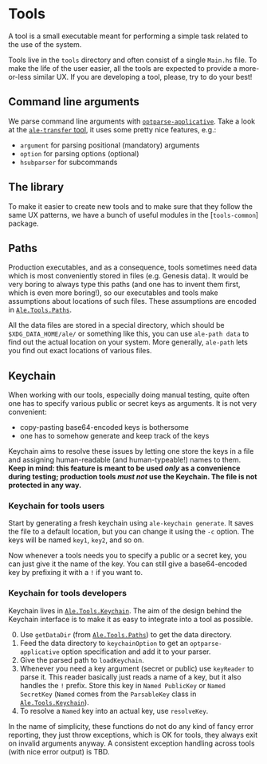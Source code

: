 Tools
======

A tool is a small executable meant for performing a simple task related to
the use of the system.

Tools live in the `tools` directory and often consist of a single `Main.hs` file.
To make the life of the user easier, all the tools are expected to provide a
more-or-less similar UX. If you are developing a tool, please, try to do your best!


## Command line arguments

We parse command line arguments with [`optparse-applicative`][optparse-applicative].
Take a look at the [`ale-transfer` tool][ale-transfer], it uses some pretty nice
features, e.g.:

* `argument` for parsing positional (mandatory) arguments
* `option` for parsing options (optional)
* `hsubparser` for subcommands


## The library

To make it easier to create new tools and to make sure that they follow the same
UX patterns, we have a bunch of useful modules in the [`tools-common`] package.

## Paths

Production executables, and as a consequence, tools sometimes need data which is
most conveniently stored in files (e.g. Genesis data). It would be very boring to
always type this paths (and one has to invent them first, which is even more boring!),
so our executables and tools make assumptions about locations of such files.
These assumptions are encoded in [`Ale.Tools.Paths`].

All the data files are stored in a special directory, which should be
`$XDG_DATA_HOME/ale/` or something like this, you can use `ale-path data` to find
out the actual location on your system. More generally, `ale-path` lets you find out
exact locations of various files.

## Keychain

When working with our tools, especially doing manual testing, quite often one
has to specify various public or secret keys as arguments. It is not very convenient:

* copy-pasting base64-encoded keys is bothersome
* one has to somehow generate and keep track of the keys

Keychain aims to resolve these issues by letting one store the keys in a file
and assigning human-readable (and human-typeable!) names to them.
**Keep in mind: this feature is meant to be used _only_ as a convenience during testing;
production tools _must not_ use the Keychain. The file is not protected in any way.**

### Keychain for tools users

Start by generating a fresh keychain using `ale-keychain generate`. It saves the file
to a default location, but you can change it using the `-c` option. The keys will
be named `key1`, `key2`, and so on.

Now whenever a tools needs you to specify a public or a secret key, you can just
give it the name of the key.
You can still give a base64-encoded key by prefixing it with a `!` if you want to.

### Keychain for tools developers

Keychain lives in [`Ale.Tools.Keychain`].
The aim of the design behind the Keychain interface is to make it as easy to integrate
into a tool as possible.

0. Use `getDataDir` (from [`Ale.Tools.Paths`]) to get the data directory.
1. Feed the data directory to `keychainOption` to get an `optparse-applicative`
   option specification and add it to your parser.
2. Give the parsed path to `loadKeychain`.
3. Whenever you need a key argument (secret or public) use `keyReader` to parse it.
   This reader basically just reads a name of a key, but it also handles
   the `!` prefix. Store this key in `Named PublicKey` or `Named SecretKey`
   (`Named` comes from the `ParsableKey` class in [`Ale.Tools.Keychain`]).
4. To resolve a `Named` key into an actual key, use `resolveKey`.

In the name of simplicity, these functions do not do any kind of fancy error reporting,
they just throw exceptions, which is OK for tools, they always exit on invalid arguments
anyway. A consistent exception handling across tools (with nice error output) is TBD.



  [optparse-applicative]: https://hackage.haskell.org/package/optparse-applicative

  [ale-transfer]: /node/tools/transfer/Main.hs
  [`tools-commmon`]: /tools-common/src/
  [`Ale.Tools.Keychain`]: /tools-common/src/Ale/Tools/Keychain.hs
  [`Ale.Tools.Paths`]: /tools-common/src/Ale/Tools/Paths.hs
